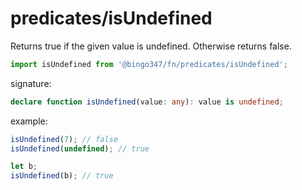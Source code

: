 # predicates/isUndefined

Returns true if the given value is undefined. Otherwise returns false.

```javascript
import isUndefined from '@bingo347/fn/predicates/isUndefined';
```

signature:

```typescript
declare function isUndefined(value: any): value is undefined;
```

example:

```javascript
isUndefined(7); // false
isUndefined(undefined); // true

let b;
isUndefined(b); // true
```